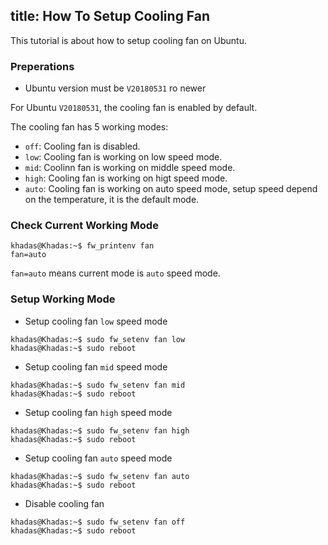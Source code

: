 title: How To Setup Cooling Fan
---

This tutorial is about how to setup cooling fan on Ubuntu.

### Preperations
* Ubuntu version must be `V20180531` ro newer

For Ubuntu `V20180531`, the cooling fan is enabled by default.

The cooling fan has 5 working modes:
* `off`: Cooling fan is disabled.
* `low`: Cooling fan is working on low speed mode.
* `mid`: Coolinn fan is working on middle speed mode.
* `high`: Cooling fan is working on higt speed mode.
* `auto`: Cooling fan is working on auto speed mode, setup speed depend on the temperature, it is the default mode.

### Check Current Working Mode
```
khadas@Khadas:~$ fw_printenv fan
fan=auto
```
`fan=auto` means current mode is `auto` speed mode.

### Setup Working Mode

* Setup cooling fan `low` speed mode

```
khadas@Khadas:~$ sudo fw_setenv fan low
khadas@Khadas:~$ sudo reboot
```

* Setup cooling fan `mid` speed mode

```
khadas@Khadas:~$ sudo fw_setenv fan mid
khadas@Khadas:~$ sudo reboot
```
* Setup cooling fan `high` speed mode

```
khadas@Khadas:~$ sudo fw_setenv fan high
khadas@Khadas:~$ sudo reboot
```

* Setup cooling fan `auto` speed mode

```
khadas@Khadas:~$ sudo fw_setenv fan auto
khadas@Khadas:~$ sudo reboot
```

* Disable cooling fan

```
khadas@Khadas:~$ sudo fw_setenv fan off
khadas@Khadas:~$ sudo reboot
```
